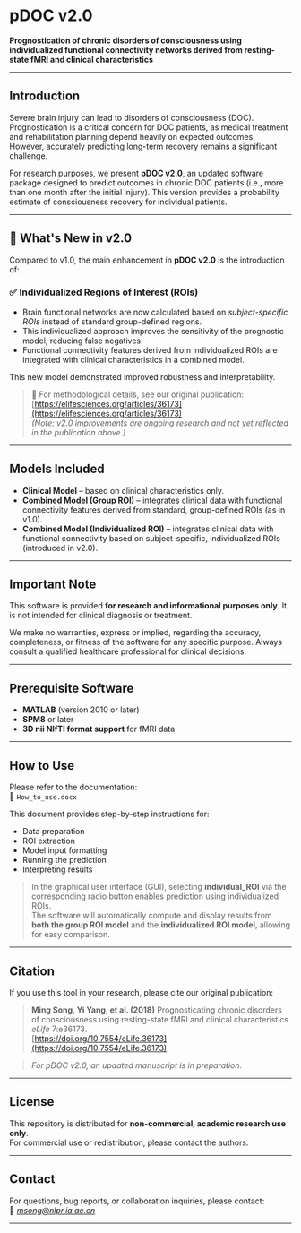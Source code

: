 # pDOC v2.0
**Prognostication of chronic disorders of consciousness using individualized functional connectivity networks derived from resting-state fMRI and clinical characteristics**

---

## Introduction

Severe brain injury can lead to disorders of consciousness (DOC). Prognostication is a critical concern for DOC patients, as medical treatment and rehabilitation planning depend heavily on expected outcomes. However, accurately predicting long-term recovery remains a significant challenge.

For research purposes, we present **pDOC v2.0**, an updated software package designed to predict outcomes in chronic DOC patients (i.e., more than one month after the initial injury). This version provides a probability estimate of consciousness recovery for individual patients.

---

## 🔄 What's New in v2.0

Compared to v1.0, the main enhancement in **pDOC v2.0** is the introduction of:

### ✅ **Individualized Regions of Interest (ROIs)**

- Brain functional networks are now calculated based on *subject-specific ROIs* instead of standard group-defined regions.
- This individualized approach improves the sensitivity of the prognostic model, reducing false negatives.
- Functional connectivity features derived from individualized ROIs are integrated with clinical characteristics in a combined model.

This new model demonstrated improved robustness and interpretability.

> 📄 For methodological details, see our original publication:  
> [https://elifesciences.org/articles/36173](https://elifesciences.org/articles/36173)  
> *(Note: v2.0 improvements are ongoing research and not yet reflected in the publication above.)*

---

## Models Included

- **Clinical Model** – based on clinical characteristics only.
- **Combined Model (Group ROI)** – integrates clinical data with functional connectivity features derived from standard, group-defined ROIs (as in v1.0).
- **Combined Model (Individualized ROI)** – integrates clinical data with functional connectivity based on subject-specific, individualized ROIs (introduced in v2.0).


---

## Important Note

This software is provided **for research and informational purposes only**. It is not intended for clinical diagnosis or treatment.

We make no warranties, express or implied, regarding the accuracy, completeness, or fitness of the software for any specific purpose. Always consult a qualified healthcare professional for clinical decisions.

---

## Prerequisite Software

- **MATLAB** (version 2010 or later)  
- **SPM8** or later  
- **3D nii NIfTI format support** for fMRI data  

---

## How to Use

Please refer to the documentation:  
📄 `How_to_use.docx`

This document provides step-by-step instructions for:

- Data preparation
- ROI extraction
- Model input formatting
- Running the prediction
- Interpreting results

> In the graphical user interface (GUI), selecting **individual_ROI** via the corresponding radio button enables prediction using individualized ROIs.  
> The software will automatically compute and display results from **both the group ROI model** and the **individualized ROI model**, allowing for easy comparison.
---

## Citation

If you use this tool in your research, please cite our original publication:

> **Ming Song, Yi Yang, et al. (2018)** Prognosticating chronic disorders of consciousness using resting-state fMRI and clinical characteristics. *eLife* 7:e36173.  
> [https://doi.org/10.7554/eLife.36173](https://doi.org/10.7554/eLife.36173)

> *For pDOC v2.0, an updated manuscript is in preparation.*

---

## License

This repository is distributed for **non-commercial, academic research use only**.  
For commercial use or redistribution, please contact the authors.

---

## Contact

For questions, bug reports, or collaboration inquiries, please contact:  
📧 *msong@nlpr.ia.ac.cn*

---
